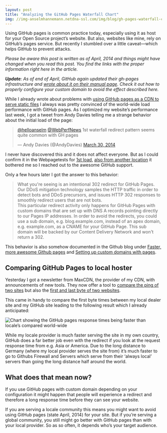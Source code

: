```yaml
---
layout: post
title: "Analyzing the GitHub Pages Waterfall Chart"
img: //img-anselmhannemann.netdna-ssl.com/img/blog/gh-pages-waterfall-chart.png
---
```


Using GitHub pages is common practice today, especially using it as host for your Open Source project’s website. But also, websites like mine, rely on GitHub’s pages service. But recently I stumbled over a little caveat—which helps GitHub to prevent attacks.

_Please be aware this post is written as of April, 2014 and things might have changed when you read this post. You find the links with the proper information right here in the article._

_**Update**: As of end of April, GitHub again updated their gh-pages infrastructure and [wrote about it on their manual page](https://help.github.com/articles/setting-up-a-custom-domain-with-github-pages). Check it out how to properly configure your custom domain to avoid the effect described here._

While I already wrote about problems with [using GitHub pages as a CDN to serve static files](https://helloanselm.com/2013/use-a-cdn-on-github-pages/) I always was pretty convinced of the world-wide load performance with GitHub pages. As I optimized my website’s performance last week, I got a tweet from Andy Davies telling me a strange behavior about the initial load of the page:

<blockquote class="twitter-tweet" data-conversation="none" lang="en"><p><a href="https://twitter.com/helloanselm">@helloanselm</a> <a href="https://twitter.com/WebPerfNews">@WebPerfNews</a>  1st waterfall redirect pattern seems quite common with GH pages</p>&mdash; Andy Davies (@AndyDavies) <a href="https://twitter.com/AndyDavies/statuses/450305634698035200">March 30, 2014</a></blockquote>
<script async src="//platform.twitter.com/widgets.js" charset="utf-8"></script>

I never have discovered this and it does not affect everyone. But as I could confirm it in the Webpagetests for [1st load](http://www.webpagetest.org/result/140330_RE_1b398b7fe4b8e6ca24088a7fd8ae1350/), [also from another location](http://www.webpagetest.org/result/140330_13_GJF/1/details/) it bothered me so I reached out to the awesome GitHub support.

Only a few hours later I got the answer to this behavior:

> What you're seeing is an intentional 302 redirect for GitHub Pages. Our DDoS mitigation technology samples the HTTP traffic in order to detect bots and DDoS precursors, and issues HTTP 302 responses to smoothly redirect users that are not bots.<br>
This particular redirect activity only happens for GitHub Pages with custom domains that are set up with DNS A records pointing directly to our Pages IP addresses. In order to avoid the redirects, you could use a sub domain, e.g. blog.example.com, instead of an apex domain, e.g. example.com, as a CNAME for your GitHub Page. This sub domain will be backed by our Content Delivery Network and won't return a 302.

This behavior is also somehow documented in the Github blog under [Faster, more awesome Github pages](https://github.com/blog/1715-faster-more-awesome-github-pages) and [Setting up custom domains with pages](https://help.github.com/articles/setting-up-a-custom-domain-with-pages).

## Comparing GitHub Pages to local hoster

Yesterday I got a newsletter from MaxCDN, the provider of my CDN, with announcements of new tools. They now offer a tool to [compare the ping of two sites](http://tools.maxcdn.com/) but also the [first and last byte of two websites](http://tools.maxcdn.com/http).

This came in handy to compare the first byte times between my local dealer site and my GitHub site leading to the following result which I already anticipated:

![Chart showing the GitHub pages response times being faster than locale’s compared world-wide](//img-anselmhannemann.netdna-ssl.com/img/blog/gh-pages-redirect-performance-comparison.png)

While my locale provider is much faster serving the site in my own country, GitHub does a far better job even with the redirect if you look at the request response time from e.g. Asia or America. Due to the long distance to Germany (where my local provider serves the site from) it’s much faster to go to Githubs Firewall and Servers which serve from their ‘always local’ servers than going the long distance half around the world.

## What does that mean now?

If you use GitHub pages with custom domain depending on your configuration it might happen that people will experience a redirect and therefore a long response time before they can see your website.

If you are serving a locale community this means you might want to avoid using GitHub pages (state April, 2014) for your site. But if you’re serving a global community, you still might go better with GitHub pages than with your local provider. So as so often, it depends who’s your target audience.
